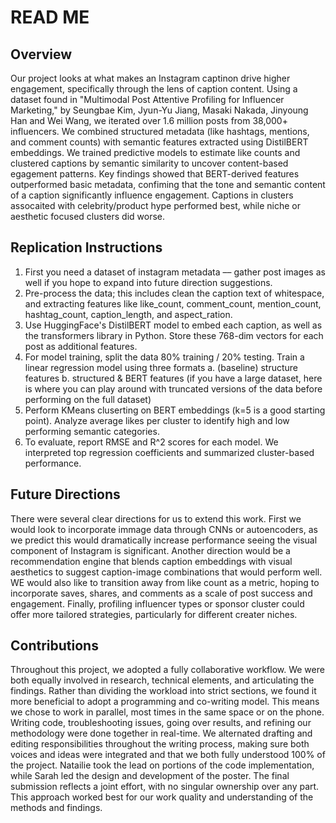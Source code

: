 # **READ ME**

## Overview

Our project looks at what makes an Instagram captinon drive higher engagement, specifically through the lens of caption content. Using a dataset found in "Multimodal Post Attentive Profiling for Influencer Marketing," by Seungbae Kim, Jyun-Yu Jiang, Masaki Nakada, Jinyoung Han and Wei Wang, we iterated over 1.6 million posts from 38,000+ influencers. We combined structured metadata (like hashtags, mentions, and comment counts) with semantic features extracted using DistilBERT embeddings. We trained predictive models to estimate like counts and clustered captions by semantic similarity to uncover content-based egagement patterns. Key findings showed that BERT-derived features outperformed basic metadata, confiming that the tone and semantic content of a caption significantly influence engagement. Captions in clusters assocaited with celebrity/product hype performed best, while niche or aesthetic focused clusters did worse.

## Replication Instructions

1. First you need a dataset of instagram metadata –– gather post images as well if you hope to expand into future direction suggestions.
2. Pre-process the data; this includes clean the caption text of whitespace, and extracting features like like_count, comment_count, mention_count, hashtag_count, caption_length, and aspect_ration.
3. Use HuggingFace's DistilBERT model to embed each caption, as well as the transformers library in Python. Store these 768-dim vectors for each post as additional features.
4. For model training, split the data 80% training / 20% testing. Train a linear regression model using three formats
   a. (baseline) structure features
   b. structured & BERT features (if you have a large dataset, here is where you can play around with truncated versions of the data before performing on the full dataset)
5. Perform KMeans cluserting on BERT embeddings (k=5 is a good starting point). Analyze average likes per cluster to identify high and low performing semantic categories.
6. To evaluate, report RMSE and R^2 scores for each model. We interpreted top regression coefficients and summarized cluster-based performance.

## Future Directions

There were several clear directions for us to extend this work. First we would look to incorporate immage data through CNNs or autoencoders, as we predict this would dramatically increase performance seeing the visual component of Instagram is significant. Another direction would be a recommendation engine that blends caption embeddings with visual aesthetics to suggest caption-image combinations that would perform well. WE would also like to transition away from like count as a metric, hoping to incorporate saves, shares, and comments as a scale of post success and engagement. Finally, profiling influencer types or sponsor cluster could offer more tailored strategies, particularly for different creater niches. 

## Contributions

Throughout this project, we adopted a fully collaborative workflow. We were both equally involved in research, technical elements, and articulating the findings. 
Rather than dividing the workload into strict sections, we found it more beneficial to adopt a programming and co-writing model. This means we chose to work in parallel, most times in the same space or on the phone. Writing code, troubleshooting issues, going over results, and refining our methodology were done together in real-time. 
We alternated drafting and editing responsibilities throughout the writing process, making sure both voices and ideas were integrated and that we both fully understood 100% of the project. Natailie took the lead on portions of the code implementation, while Sarah led the design and development of the poster.
The final submission reflects a joint effort, with no singular ownership over any part. This approach worked best for our work quality and understanding of the methods and findings.
